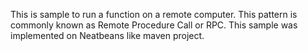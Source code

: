 This is sample to run a function on a remote computer. This pattern is commonly known as Remote Procedure Call or RPC.
This sample was implemented on Neatbeans like maven project.
